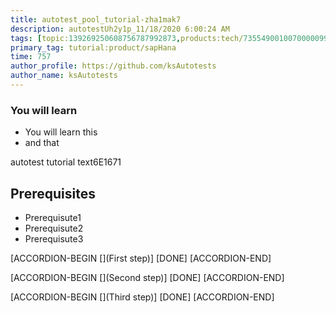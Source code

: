 ```yaml
---
title: autotest_pool_tutorial-zha1mak7
description: autotestUh2y1p_11/18/2020 6:00:24 AM
tags: [topic:139269250608756787992873,products:tech/73554900100700000996,tutorial:experience/advanced]
primary_tag: tutorial:product/sapHana
time: 757
author_profile: https://github.com/ksAutotests
author_name: ksAutotests
---
```

### You will learn
- You will learn this
- and that

autotest tutorial text6E1671

## Prerequisites
- Prerequisute1
- Prerequisute2
- Prerequisute3

[ACCORDION-BEGIN [](First step)]
[DONE]
[ACCORDION-END]

[ACCORDION-BEGIN [](Second step)]
[DONE]
[ACCORDION-END]

[ACCORDION-BEGIN [](Third step)]
[DONE]
[ACCORDION-END]

